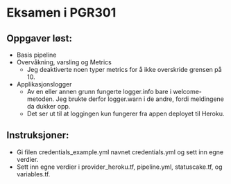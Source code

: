 # Eksamen i PGR301

## Oppgaver løst:
* Basis pipeline
* Overvåkning, varsling og Metrics
    * Jeg deaktiverte noen typer metrics for å ikke overskride grensen på 10.
* Applikasjonslogger 
    * Av en eller annen grunn fungerte logger.info bare i welcome-metoden.
    Jeg brukte derfor logger.warn i de andre, fordi meldingene da dukker opp.
    * Det ser ut til at loggingen kun fungerer fra appen deployet til Heroku.

## Instruksjoner:
* Gi filen credentials_example.yml navnet credentials.yml og sett inn egne verdier.
* Sett inn egne verdier i provider_heroku.tf, pipeline.yml, statuscake.tf, og variables.tf.

